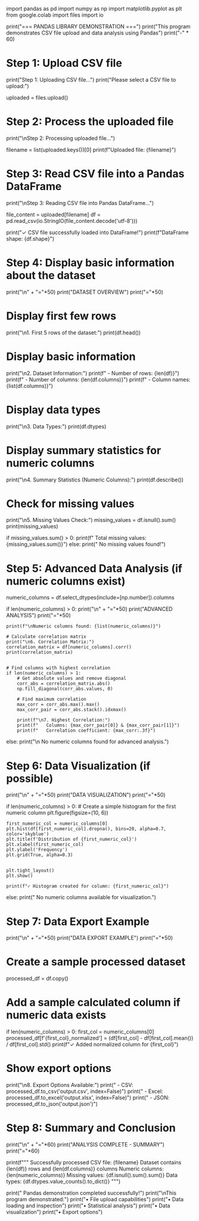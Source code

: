 import pandas as pd
import numpy as np
import matplotlib.pyplot as plt
from google.colab import files
import io

print("=== PANDAS LIBRARY DEMONSTRATION ===")
print("This program demonstrates CSV file upload and data analysis using Pandas")
print("-" * 60)

# Step 1: Upload CSV file
print("Step 1: Uploading CSV file...")
print("Please select a CSV file to upload:")

uploaded = files.upload()


# Step 2: Process the uploaded file
print("\nStep 2: Processing uploaded file...")

filename = list(uploaded.keys())[0]
print(f"Uploaded file: {filename}")

# Step 3: Read CSV file into a Pandas DataFrame
print("\nStep 3: Reading CSV file into Pandas DataFrame...")

file_content = uploaded[filename]
df = pd.read_csv(io.StringIO(file_content.decode('utf-8')))

print("✓ CSV file successfully loaded into DataFrame!")
print(f"DataFrame shape: {df.shape}")

# Step 4: Display basic information about the dataset
print("\n" + "="*50)
print("DATASET OVERVIEW")
print("="*50)

# Display first few rows
print("\n1. First 5 rows of the dataset:")
print(df.head())


# Display basic information
print("\n2. Dataset Information:")
print(f"   - Number of rows: {len(df)}")
print(f"   - Number of columns: {len(df.columns)}")
print(f"   - Column names: {list(df.columns)}")


# Display data types
print("\n3. Data Types:")
print(df.dtypes)


# Display summary statistics for numeric columns
print("\n4. Summary Statistics (Numeric Columns):")
print(df.describe())


# Check for missing values
print("\n5. Missing Values Check:")
missing_values = df.isnull().sum()
print(missing_values)

if missing_values.sum() > 0:
    print(f"     Total missing values: {missing_values.sum()}")
else:
    print("    No missing values found!")


# Step 5: Advanced Data Analysis (if numeric columns exist)
numeric_columns = df.select_dtypes(include=[np.number]).columns

if len(numeric_columns) > 0:
    print("\n" + "="*50)
    print("ADVANCED ANALYSIS")
    print("="*50)


    print(f"\nNumeric columns found: {list(numeric_columns)}")

    # Calculate correlation matrix
    print("\n6. Correlation Matrix:")
    correlation_matrix = df[numeric_columns].corr()
    print(correlation_matrix)


    # Find columns with highest correlation
    if len(numeric_columns) > 1:
        # Get absolute values and remove diagonal
        corr_abs = correlation_matrix.abs()
        np.fill_diagonal(corr_abs.values, 0)

        # Find maximum correlation
        max_corr = corr_abs.max().max()
        max_corr_pair = corr_abs.stack().idxmax()

        print(f"\n7. Highest Correlation:")
        print(f"   Columns: {max_corr_pair[0]} & {max_corr_pair[1]}")
        print(f"   Correlation coefficient: {max_corr:.3f}")


else:
    print("\n  No numeric columns found for advanced analysis.")


# Step 6: Data Visualization (if possible)
print("\n" + "="*50)
print("DATA VISUALIZATION")
print("="*50)



if len(numeric_columns) > 0:
    # Create a simple histogram for the first numeric column
    plt.figure(figsize=(10, 6))


    first_numeric_col = numeric_columns[0]
    plt.hist(df[first_numeric_col].dropna(), bins=20, alpha=0.7, color='skyblue')
    plt.title(f'Distribution of {first_numeric_col}')
    plt.xlabel(first_numeric_col)
    plt.ylabel('Frequency')
    plt.grid(True, alpha=0.3)


    plt.tight_layout()
    plt.show()

    print(f"✓ Histogram created for column: {first_numeric_col}")
else:
    print("  No numeric columns available for visualization.")


# Step 7: Data Export Example
print("\n" + "="*50)
print("DATA EXPORT EXAMPLE")
print("="*50)

# Create a sample processed dataset
processed_df = df.copy()


# Add a sample calculated column if numeric data exists
if len(numeric_columns) > 0:
    first_col = numeric_columns[0]
    processed_df[f'{first_col}_normalized'] = (df[first_col] - df[first_col].mean()) / df[first_col].std()
    print(f"✓ Added normalized column for {first_col}")


# Show export options
print("\n8. Export Options Available:")
print("   - CSV: processed_df.to_csv('output.csv', index=False)")
print("   - Excel: processed_df.to_excel('output.xlsx', index=False)")
print("   - JSON: processed_df.to_json('output.json')")


# Step 8: Summary and Conclusion
print("\n" + "="*60)
print("ANALYSIS COMPLETE - SUMMARY")
print("="*60)


print(f"""
 Successfully processed CSV file: {filename}
 Dataset contains {len(df)} rows and {len(df.columns)} columns
 Numeric columns: {len(numeric_columns)}
 Missing values: {df.isnull().sum().sum()}
 Data types: {df.dtypes.value_counts().to_dict()}
""")


print(" Pandas demonstration completed successfully!")
print("\nThis program demonstrated:")
print("• File upload capabilities")
print("• Data loading and inspection")
print("• Statistical analysis")
print("• Data visualization")
print("• Export options")
